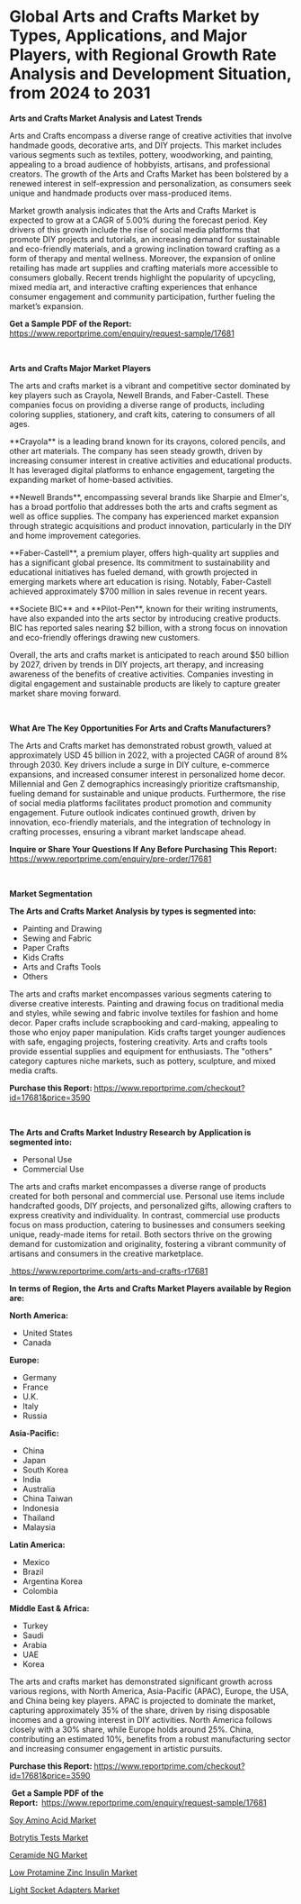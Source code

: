 <p><h1>Global Arts and Crafts Market by Types, Applications, and Major Players, with Regional Growth Rate Analysis and Development Situation, from 2024 to 2031</h1></p><p><strong>Arts and Crafts Market Analysis and Latest Trends</strong></p>
<p><p>Arts and Crafts encompass a diverse range of creative activities that involve handmade goods, decorative arts, and DIY projects. This market includes various segments such as textiles, pottery, woodworking, and painting, appealing to a broad audience of hobbyists, artisans, and professional creators. The growth of the Arts and Crafts Market has been bolstered by a renewed interest in self-expression and personalization, as consumers seek unique and handmade products over mass-produced items.</p><p>Market growth analysis indicates that the Arts and Crafts Market is expected to grow at a CAGR of 5.00% during the forecast period. Key drivers of this growth include the rise of social media platforms that promote DIY projects and tutorials, an increasing demand for sustainable and eco-friendly materials, and a growing inclination toward crafting as a form of therapy and mental wellness. Moreover, the expansion of online retailing has made art supplies and crafting materials more accessible to consumers globally. Recent trends highlight the popularity of upcycling, mixed media art, and interactive crafting experiences that enhance consumer engagement and community participation, further fueling the market’s expansion.</p></p>
<p><strong>Get a Sample PDF of the Report:&nbsp;</strong> <a href="https://www.reportprime.com/enquiry/request-sample/17681?utm_campaign=1137&utm_medium=2&utm_source=Github&utm_content=ia&utm_term=27112024&utm_id=arts-and-crafts">https://www.reportprime.com/enquiry/request-sample/17681</a></p>
<p>&nbsp;</p>
<p><strong>Arts and Crafts Major Market Players</strong></p>
<p><p>The arts and crafts market is a vibrant and competitive sector dominated by key players such as Crayola, Newell Brands, and Faber-Castell. These companies focus on providing a diverse range of products, including coloring supplies, stationery, and craft kits, catering to consumers of all ages.</p><p>**Crayola** is a leading brand known for its crayons, colored pencils, and other art materials. The company has seen steady growth, driven by increasing consumer interest in creative activities and educational products. It has leveraged digital platforms to enhance engagement, targeting the expanding market of home-based activities.</p><p>**Newell Brands**, encompassing several brands like Sharpie and Elmer's, has a broad portfolio that addresses both the arts and crafts segment as well as office supplies. The company has experienced market expansion through strategic acquisitions and product innovation, particularly in the DIY and home improvement categories. </p><p>**Faber-Castell**, a premium player, offers high-quality art supplies and has a significant global presence. Its commitment to sustainability and educational initiatives has fueled demand, with growth projected in emerging markets where art education is rising. Notably, Faber-Castell achieved approximately $700 million in sales revenue in recent years.</p><p>**Societe BIC** and **Pilot-Pen**, known for their writing instruments, have also expanded into the arts sector by introducing creative products. BIC has reported sales nearing $2 billion, with a strong focus on innovation and eco-friendly offerings drawing new customers.</p><p>Overall, the arts and crafts market is anticipated to reach around $50 billion by 2027, driven by trends in DIY projects, art therapy, and increasing awareness of the benefits of creative activities. Companies investing in digital engagement and sustainable products are likely to capture greater market share moving forward.</p></p>
<p>&nbsp;</p>
<p><strong>What Are The Key Opportunities For Arts and Crafts Manufacturers?</strong></p>
<p><p>The Arts and Crafts market has demonstrated robust growth, valued at approximately USD 45 billion in 2022, with a projected CAGR of around 8% through 2030. Key drivers include a surge in DIY culture, e-commerce expansions, and increased consumer interest in personalized home decor. Millennial and Gen Z demographics increasingly prioritize craftsmanship, fueling demand for sustainable and unique products. Furthermore, the rise of social media platforms facilitates product promotion and community engagement. Future outlook indicates continued growth, driven by innovation, eco-friendly materials, and the integration of technology in crafting processes, ensuring a vibrant market landscape ahead.</p></p>
<p><strong>Inquire or Share Your Questions If Any Before Purchasing This Report:</strong> <a href="https://www.reportprime.com/enquiry/pre-order/17681?utm_campaign=1137&utm_medium=2&utm_source=Github&utm_content=ia&utm_term=27112024&utm_id=arts-and-crafts">https://www.reportprime.com/enquiry/pre-order/17681</a></p>
<p>&nbsp;</p>
<p><strong>Market Segmentation</strong></p>
<p><strong>The Arts and Crafts Market Analysis by types is segmented into:</strong></p>
<p><ul><li>Painting and Drawing</li><li>Sewing and Fabric</li><li>Paper Crafts</li><li>Kids Crafts</li><li>Arts and Crafts Tools</li><li>Others</li></ul></p>
<p><p>The arts and crafts market encompasses various segments catering to diverse creative interests. Painting and drawing focus on traditional media and styles, while sewing and fabric involve textiles for fashion and home decor. Paper crafts include scrapbooking and card-making, appealing to those who enjoy paper manipulation. Kids crafts target younger audiences with safe, engaging projects, fostering creativity. Arts and crafts tools provide essential supplies and equipment for enthusiasts. The "others" category captures niche markets, such as pottery, sculpture, and mixed media crafts.</p></p>
<p><strong>Purchase this Report:&nbsp;</strong><a href="https://www.reportprime.com/checkout?id=17681&price=3590&utm_campaign=1137&utm_medium=2&utm_source=Github&utm_content=ia&utm_term=27112024&utm_id=arts-and-crafts">https://www.reportprime.com/checkout?id=17681&price=3590</a></p>
<p>&nbsp;</p>
<p><strong>The Arts and Crafts Market Industry Research by Application is segmented into:</strong></p>
<p><ul><li>Personal Use</li><li>Commercial Use</li></ul></p>
<p><p>The arts and crafts market encompasses a diverse range of products created for both personal and commercial use. Personal use items include handcrafted goods, DIY projects, and personalized gifts, allowing crafters to express creativity and individuality. In contrast, commercial use products focus on mass production, catering to businesses and consumers seeking unique, ready-made items for retail. Both sectors thrive on the growing demand for customization and originality, fostering a vibrant community of artisans and consumers in the creative marketplace.</p></p>
<p><a href="https://www.reportprime.com/arts-and-crafts-r17681?utm_campaign=1137&utm_medium=2&utm_source=Github&utm_content=ia&utm_term=27112024&utm_id=arts-and-crafts">&nbsp;https://www.reportprime.com/arts-and-crafts-r17681</a></p>
<p><strong>In terms of Region, the Arts and Crafts Market Players available by Region are:</strong></p>
<p>
    <p> <strong> North America: </strong>
        <ul>
            <li>United States</li>
            <li>Canada</li>
        </ul>
        </p> 
    <p> <strong> Europe: </strong>
        <ul>
            <li>Germany</li>
            <li>France</li>
            <li>U.K.</li>
            <li>Italy</li>
            <li>Russia</li>
        </ul>
        </p> 
    <p> <strong> Asia-Pacific: </strong>
        <ul>
            <li>China</li>
            <li>Japan</li>
            <li>South Korea</li>
            <li>India</li>
            <li>Australia</li>
            <li>China Taiwan</li>
            <li>Indonesia</li>
            <li>Thailand</li>
            <li>Malaysia</li>
        </ul>
        </p> 
    <p> <strong> Latin America: </strong>
        <ul>
            <li>Mexico</li>
            <li>Brazil</li>
            <li>Argentina Korea</li>
            <li>Colombia</li>
        </ul>
        </p> 
    <p> <strong> Middle East & Africa: </strong>
        <ul>
            <li>Turkey</li>
            <li>Saudi</li>
            <li>Arabia</li>
            <li>UAE</li>
            <li>Korea</li>
        </ul>
    </p>
    </p>
<p><p>The arts and crafts market has demonstrated significant growth across various regions, with North America, Asia-Pacific (APAC), Europe, the USA, and China being key players. APAC is projected to dominate the market, capturing approximately 35% of the share, driven by rising disposable incomes and a growing interest in DIY activities. North America follows closely with a 30% share, while Europe holds around 25%. China, contributing an estimated 10%, benefits from a robust manufacturing sector and increasing consumer engagement in artistic pursuits.</p></p>
<p><strong>Purchase this Report: </strong><a href="https://www.reportprime.com/checkout?id=17681&price=3590&utm_campaign=1137&utm_medium=2&utm_source=Github&utm_content=ia&utm_term=27112024&utm_id=arts-and-crafts">https://www.reportprime.com/checkout?id=17681&price=3590</a></p>
<p>&nbsp;<strong>Get a Sample PDF of the Report:&nbsp;&nbsp;</strong><a href="https://www.reportprime.com/enquiry/request-sample/17681?utm_campaign=1137&utm_medium=2&utm_source=Github&utm_content=ia&utm_term=27112024&utm_id=arts-and-crafts">https://www.reportprime.com/enquiry/request-sample/17681</a></p>
<p><strong></strong></p>
<p><p><a href="https://www.linkedin.com/pulse/mapping-soy-amino-acid-market-trends-challenges-breakthroughs-z5p6c?utm_campaign=1137&utm_medium=2&utm_source=Github&utm_content=ia&utm_term=27112024&utm_id=arts-and-crafts">Soy Amino Acid Market</a></p><p><a href="https://issuu.com/reportprime-2/docs/botrytis-tests-market-size-2030.ppt_0b08843e257f22?utm_campaign=1137&utm_medium=2&utm_source=Github&utm_content=ia&utm_term=27112024&utm_id=arts-and-crafts">Botrytis Tests Market</a></p><p><a href="https://www.linkedin.com/pulse/future-trends-global-ceramide-ng-market-insights-analysis-opgkc?utm_campaign=1137&utm_medium=2&utm_source=Github&utm_content=ia&utm_term=27112024&utm_id=arts-and-crafts">Ceramide NG Market</a></p><p><a href="https://issuu.com/reportprime-2/docs/low-protamine-zinc-insulin-market-s_ee6c4fe443b194?utm_campaign=1137&utm_medium=2&utm_source=Github&utm_content=ia&utm_term=27112024&utm_id=arts-and-crafts">Low Protamine Zinc Insulin Market</a></p><p><a href="https://www.linkedin.com/pulse/global-light-socket-adapters-market-size-share-projected-p0xpc?utm_campaign=1137&utm_medium=2&utm_source=Github&utm_content=ia&utm_term=27112024&utm_id=arts-and-crafts">Light Socket Adapters Market</a></p></p>